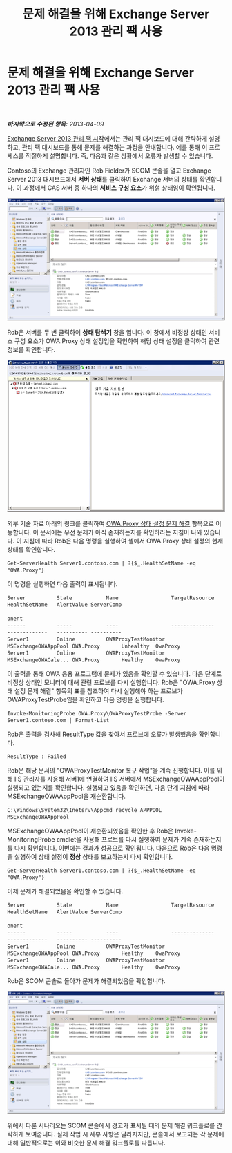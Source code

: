 ﻿---
title: 문제 해결을 위해 Exchange Server 2013 관리 팩 사용
TOCTitle: 문제 해결을 위해 Exchange Server 2013 관리 팩 사용
ms:assetid: c9672dad-1e67-4f07-bad9-539a67f2ac70
ms:mtpsurl: https://technet.microsoft.com/ko-kr/library/Dn195913(v=EXCHG.150)
ms:contentKeyID: 53275606
ms.date: 08/29/2014
mtps_version: v=EXCHG.150
ms.translationtype: HT
---

# 문제 해결을 위해 Exchange Server 2013 관리 팩 사용

 

_**마지막으로 수정된 항목:** 2013-04-09_

[Exchange Server 2013 관리 팩 시작](getting-started-with-exchange-server-2013-management-pack.md)에서는 관리 팩 대시보드에 대해 간략하게 설명하고, 관리 팩 대시보드를 통해 문제를 해결하는 과정을 안내합니다. 예를 통해 이 프로세스를 적절하게 설명합니다. 즉, 다음과 같은 상황에서 오류가 발생할 수 있습니다.

Contoso의 Exchange 관리자인 Rob Fielder가 SCOM 콘솔을 열고 Exchange Server 2013 대시보드에서 **서버 상태**를 클릭하여 Exchange 서버의 상태를 확인합니다. 이 과정에서 CAS 서버 중 하나의 **서비스 구성 요소**가 위험 상태임이 확인됩니다.

![실패한 CAS 서버](images/Dn195913.32a265d9-68e0-4d8c-9f83-1d10cdda1f84(EXCHG.150).png "실패한 CAS 서버")

Rob은 서버를 두 번 클릭하여 **상태 탐색기** 창을 엽니다. 이 창에서 비정상 상태인 서비스 구성 요소가 OWA.Proxy 상태 설정임을 확인하여 해당 상태 설정을 클릭하여 관련 정보를 확인합니다.

![실패한 CAS 서버 상태 설정 정보](images/Dn195913.8e4d05a6-9128-40d8-b262-e60e9affc973(EXCHG.150).png "실패한 CAS 서버 상태 설정 정보")

외부 기술 자료 아래의 링크를 클릭하여 [OWA.Proxy 상태 설정 문제 해결](https://technet.microsoft.com/ko-kr/library/jj737712\(v=exchg.150\)) 항목으로 이동합니다. 이 문서에는 우선 문제가 아직 존재하는지를 확인하라는 지침이 나와 있습니다. 이 지침에 따라 Rob은 다음 명령을 실행하여 셸에서 OWA.Proxy 상태 설정의 현재 상태를 확인합니다.

    Get-ServerHealth Server1.contoso.com | ?{$_.HealthSetName -eq "OWA.Proxy"}

이 명령을 실행하면 다음 출력이 표시됩니다.

    Server          State           Name                 TargetResource       HealthSetName   AlertValue ServerComp
                                                                                                         onent
    ------          -----           ----                 --------------       -------------   ---------- ----------
    Server1         Online          OWAProxyTestMonitor  MSExchangeOWAAppPool OWA.Proxy       Unhealthy  OwaProxy
    Server1         Online          OWAProxyTestMonitor  MSExchangeOWACale... OWA.Proxy       Healthy    OwaProxy

이 출력을 통해 OWA 응용 프로그램에 문제가 있음을 확인할 수 있습니다. 다음 단계로 비정상 상태인 모니터에 대해 관련 프로브를 다시 실행합니다. Rob은 "OWA.Proxy 상태 설정 문제 해결" 항목의 표를 참조하여 다시 실행해야 하는 프로브가 OWAProxyTestProbe임을 확인하고 다음 명령을 실행합니다.

    Invoke-MonitoringProbe OWA.Proxy\OWAProxyTestProbe -Server Server1.contoso.com | Format-List

Rob은 출력을 검사해 ResultType 값을 찾아서 프로브에 오류가 발생했음을 확인합니다.

    ResultType : Failed

Rob은 해당 문서의 "OWAProxyTestMonitor 복구 작업"을 계속 진행합니다. 이를 위해 IIS 관리자를 사용해 서버1에 연결하여 IIS 서버에서 MSExchangeOWAAppPool이 실행되고 있는지를 확인합니다. 실행되고 있음을 확인하면, 다음 단계 지침에 따라 MSExchangeOWAAppPool을 재순환합니다.

    C:\Windows\System32\Inetsrv\Appcmd recycle APPPOOL MSExchangeOWAAppPool

MSExchangeOWAAppPool이 재순환되었음을 확인한 후 Rob은 Invoke-MonitoringProbe cmdlet을 사용해 프로브를 다시 실행하여 문제가 계속 존재하는지를 다시 확인합니다. 이번에는 결과가 성공으로 확인됩니다. 다음으로 Rob은 다음 명령을 실행하여 상태 설정이 **정상** 상태를 보고하는지 다시 확인합니다.

    Get-ServerHealth Server1.contoso.com | ?{$_.HealthSetName -eq "OWA.Proxy"}

이제 문제가 해결되었음을 확인할 수 있습니다.

    Server          State           Name                 TargetResource       HealthSetName   AlertValue ServerComp
                                                                                                         onent
    ------          -----           ----                 --------------       -------------   ---------- ----------
    Server1         Online          OWAProxyTestMonitor  MSExchangeOWAAppPool OWA.Proxy       Healthy    OwaProxy
    Server1         Online          OWAProxyTestMonitor  MSExchangeOWACale... OWA.Proxy       Healthy    OwaProxy

Rob은 SCOM 콘솔로 돌아가 문제가 해결되었음을 확인합니다.

![서버 상태](images/Dn195908.c863be83-fc4b-4daf-a18b-27b1aae15b1d(EXCHG.150).png "서버 상태")

위에서 다룬 시나리오는 SCOM 콘솔에서 경고가 표시될 때의 문제 해결 워크플로를 간략하게 보여줍니다. 실제 작업 시 세부 사항은 달라지지만, 콘솔에서 보고되는 각 문제에 대해 일반적으로는 이와 비슷한 문제 해결 워크플로를 따릅니다.

